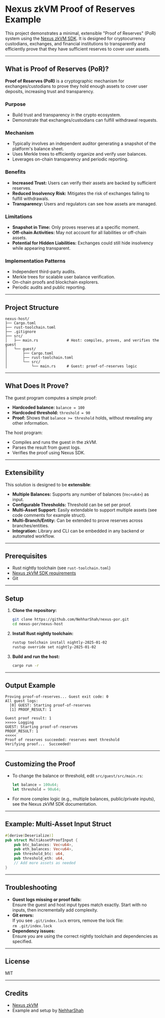 # Nexus zkVM Proof of Reserves Example

This project demonstrates a minimal, extensible "Proof of Reserves" (PoR) system using the [Nexus zkVM SDK](https://github.com/nexus-xyz/nexus-zkvm). It is designed for cryptocurrency custodians, exchanges, and financial institutions to transparently and efficiently prove that they have sufficient reserves to cover user assets.

---

## What is Proof of Reserves (PoR)?

**Proof of Reserves (PoR)** is a cryptographic mechanism for exchanges/custodians to prove they hold enough assets to cover user deposits, increasing trust and transparency.

### **Purpose**
- Build trust and transparency in the crypto ecosystem.
- Demonstrate that exchanges/custodians can fulfill withdrawal requests.

### **Mechanism**
- Typically involves an independent auditor generating a snapshot of the platform's balance sheet.
- Uses Merkle trees to efficiently organize and verify user balances.
- Leverages on-chain transparency and periodic reporting.

### **Benefits**
- **Increased Trust:** Users can verify their assets are backed by sufficient reserves.
- **Reduced Insolvency Risk:** Mitigates the risk of exchanges failing to fulfill withdrawals.
- **Transparency:** Users and regulators can see how assets are managed.

### **Limitations**
- **Snapshot in Time:** Only proves reserves at a specific moment.
- **Off-chain Activities:** May not account for all liabilities or off-chain assets.
- **Potential for Hidden Liabilities:** Exchanges could still hide insolvency while appearing transparent.

### **Implementation Patterns**
- Independent third-party audits.
- Merkle trees for scalable user balance verification.
- On-chain proofs and blockchain explorers.
- Periodic audits and public reporting.

---

## Project Structure

```
nexus-host/
├── Cargo.toml
├── rust-toolchain.toml
├── .gitignore
├── src/
│   ├── main.rs             # Host: compiles, proves, and verifies the guest
│   └── guest/
│       ├── Cargo.toml
│       ├── rust-toolchain.toml
│       └── src/
│           └── main.rs     # Guest: proof-of-reserves logic
```

---

## What Does It Prove?

The guest program computes a simple proof:
- **Hardcoded balance:** `balance = 100`
- **Hardcoded threshold:** `threshold = 90`
- **Proof:** Shows that `balance >= threshold` holds, without revealing any other information.

The host program:
- Compiles and runs the guest in the zkVM.
- Parses the result from guest logs.
- Verifies the proof using Nexus SDK.

---

## Extensibility

This solution is designed to be **extensible**:
- **Multiple Balances:** Supports any number of balances (`Vec<u64>`) as input.
- **Configurable Thresholds:** Threshold can be set per proof.
- **Multi-Asset Support:** Easily extendable to support multiple assets (see code comments for example struct).
- **Multi-Branch/Entity:** Can be extended to prove reserves across branches/entities.
- **Integration:** Library and CLI can be embedded in any backend or automated workflow.

---

## Prerequisites

- Rust nightly toolchain (see `rust-toolchain.toml`)
- [Nexus zkVM SDK requirements](https://github.com/nexus-xyz/nexus-zkvm)
- Git

---

## Setup

1. **Clone the repository:**
    ```sh
    git clone https://github.com/NehharShah/nexus-por.git
    cd nexus-por/nexus-host
    ```

2. **Install Rust nightly toolchain:**
    ```sh
    rustup toolchain install nightly-2025-01-02
    rustup override set nightly-2025-01-02
    ```

3. **Build and run the host:**
    ```sh
    cargo run -r
    ```

---

## Output Example

```
Proving proof-of-reserves... Guest exit code: 0
All guest logs:
  [0] GUEST: Starting proof-of-reserves
  [1] PROOF_RESULT: 1

Guest proof result: 1
>>>>> Logging
GUEST: Starting proof-of-reserves
PROOF_RESULT: 1
<<<<<
Proof of reserves succeeded: reserves meet threshold
Verifying proof...  Succeeded!
```

---

## Customizing the Proof

- To change the balance or threshold, edit `src/guest/src/main.rs`:
    ```rust
    let balance = 100u64;
    let threshold = 90u64;
    ```
- For more complex logic (e.g., multiple balances, public/private inputs), see the Nexus zkVM SDK documentation.

---

## Example: Multi-Asset Input Struct

```rust
#[derive(Deserialize)]
pub struct MultiAssetProofInput {
    pub btc_balances: Vec<u64>,
    pub eth_balances: Vec<u64>,
    pub threshold_btc: u64,
    pub threshold_eth: u64,
    // Add more assets as needed
}
```

---

## Troubleshooting

- **Guest logs missing or proof fails:**  
  Ensure the guest and host input types match exactly. Start with no inputs, then incrementally add complexity.
- **Git errors:**  
  If you see `.git/index.lock` errors, remove the lock file:  
  `rm .git/index.lock`
- **Dependency issues:**  
  Ensure you are using the correct nightly toolchain and dependencies as specified.

---

## License

MIT

---

## Credits

- [Nexus zkVM](https://github.com/nexus-xyz/nexus-zkvm)
- Example and setup by [NehharShah](https://github.com/NehharShah)

